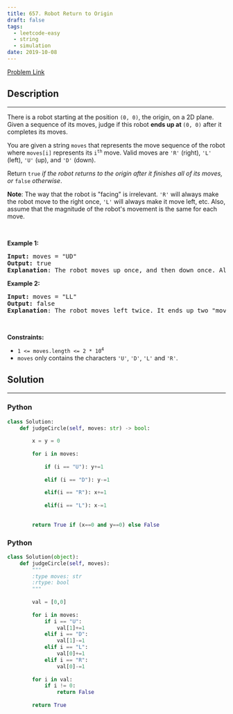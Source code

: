 ```yaml
---
title: 657. Robot Return to Origin
draft: false
tags: 
  - leetcode-easy
  - string
  - simulation
date: 2019-10-08
---
```


[Problem Link](https://leetcode.com/problems/robot-return-to-origin/)

## Description

---
<p>There is a robot starting at the position <code>(0, 0)</code>, the origin, on a 2D plane. Given a sequence of its moves, judge if this robot <strong>ends up at </strong><code>(0, 0)</code> after it completes its moves.</p>

<p>You are given a string <code>moves</code> that represents the move sequence of the robot where <code>moves[i]</code> represents its <code>i<sup>th</sup></code> move. Valid moves are <code>&#39;R&#39;</code> (right), <code>&#39;L&#39;</code> (left), <code>&#39;U&#39;</code> (up), and <code>&#39;D&#39;</code> (down).</p>

<p>Return <code>true</code><em> if the robot returns to the origin after it finishes all of its moves, or </em><code>false</code><em> otherwise</em>.</p>

<p><strong>Note</strong>: The way that the robot is &quot;facing&quot; is irrelevant. <code>&#39;R&#39;</code> will always make the robot move to the right once, <code>&#39;L&#39;</code> will always make it move left, etc. Also, assume that the magnitude of the robot&#39;s movement is the same for each move.</p>

<p>&nbsp;</p>
<p><strong class="example">Example 1:</strong></p>

<pre>
<strong>Input:</strong> moves = &quot;UD&quot;
<strong>Output:</strong> true
<strong>Explanation</strong>: The robot moves up once, and then down once. All moves have the same magnitude, so it ended up at the origin where it started. Therefore, we return true.
</pre>

<p><strong class="example">Example 2:</strong></p>

<pre>
<strong>Input:</strong> moves = &quot;LL&quot;
<strong>Output:</strong> false
<strong>Explanation</strong>: The robot moves left twice. It ends up two &quot;moves&quot; to the left of the origin. We return false because it is not at the origin at the end of its moves.
</pre>

<p>&nbsp;</p>
<p><strong>Constraints:</strong></p>

<ul>
	<li><code>1 &lt;= moves.length &lt;= 2 * 10<sup>4</sup></code></li>
	<li><code>moves</code> only contains the characters <code>&#39;U&#39;</code>, <code>&#39;D&#39;</code>, <code>&#39;L&#39;</code> and <code>&#39;R&#39;</code>.</li>
</ul>


## Solution

---
### Python
``` py title='robot-return-to-origin'
class Solution:
    def judgeCircle(self, moves: str) -> bool:
        
        x = y = 0
        
        for i in moves:
            
            if (i == "U"): y+=1 
                
            elif (i == "D"): y-=1
            
            elif(i == "R"): x+=1
            
            elif(i == "L"): x-=1
            
        
        return True if (x==0 and y==0) else False
```
### Python
``` py title='robot-return-to-origin'
class Solution(object):
    def judgeCircle(self, moves):
        """
        :type moves: str
        :rtype: bool
        """
        
        val = [0,0]
        
        for i in moves:
            if i == "U":
                val[1]+=1
            elif i == "D":
                val[1]-=1
            elif i == "L":
                val[0]+=1
            elif i == "R":
                val[0]-=1
        
        for i in val:
            if i != 0:
                return False
        
        return True
```

